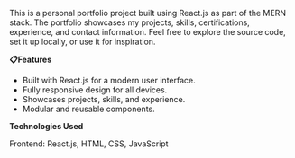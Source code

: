 This is a personal portfolio project built using React.js as part of the MERN stack. The portfolio showcases my projects, skills, certifications, experience, and contact information. Feel free to explore the source code, set it up locally, or use it for inspiration.

**📋Features**

- Built with React.js for a modern user interface. 
- Fully responsive design for all devices.
- Showcases projects, skills, and experience.
- Modular and reusable components.

**Technologies Used**

Frontend: React.js, HTML, CSS, JavaScript
